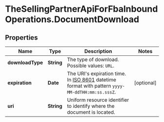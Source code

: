 # TheSellingPartnerApiForFbaInboundOperations.DocumentDownload

## Properties
Name | Type | Description | Notes
------------ | ------------- | ------------- | -------------
**downloadType** | **String** | The type of download. Possible values: `URL`. | 
**expiration** | **Date** | The URI's expiration time. In [ISO 8601](https://developer-docs.amazon.com/sp-api/docs/iso-8601) datetime format with pattern `yyyy-MM-ddTHH:mm:ss.sssZ`. | [optional] 
**uri** | **String** | Uniform resource identifier to identify where the document is located. | 


